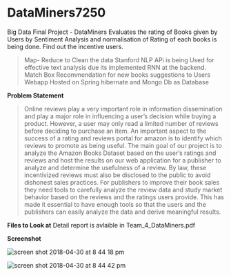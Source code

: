 # DataMiners7250
Big Data Final Project - DataMiners 
Evaluates the rating of Books given by Users by Sentiment Analysis and normalisation of Rating of each books is being done. 
Find out the incentive users.

>Map- Reduce to Clean the data 
>Stanford NLP APi is being Used for effective text analysis  due its implemented RNN at the backend.
>Match Box Recommendation for new books suggestions to Users
>Webapp Hosted on Spring hibernate and Mongo Db as Database 


**Problem Statement**

>Online reviews play a very important role in information dissemination and play a major role in influencing a user’s decision while buying a product. However, a user may only read a limited number of reviews before deciding to purchase an item. An important aspect to the success of a rating and reviews portal for amazon is to identify which reviews to promote as being useful. The main goal of our project is to analyze the Amazon Books Dataset based on the user’s ratings and reviews and host the results on our web application for a publisher to analyze and determine the usefulness of a review. By law, these incentivized reviews must also be disclosed to the public to avoid dishonest sales practices.
For publishers to improve their book sales they need tools to carefully analyze the review data and study market behavior based on the reviews and the ratings users provide. This has made it essential to have enough tools so that the users and the publishers can easily analyze the data and derive meaningful results.

**Files to Look at**
Detail report is avlaible in Team_4_DataMiners.pdf

**Screenshot**

![screen shot 2018-04-30 at 8 44 18 pm](https://user-images.githubusercontent.com/23444603/39456865-9004b0a4-4cb7-11e8-9128-0b7df4315373.png)


![screen shot 2018-04-30 at 8 44 42 pm](https://user-images.githubusercontent.com/23444603/39456871-99dfead0-4cb7-11e8-94c7-f55ed40ef697.png)
